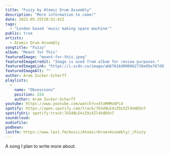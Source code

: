 ```yaml
---
title: "Fuzzy by Atomic Drum Assembly"
description: "More information to come!"
date: 2021-05-25T20:52:42Z
tags:
  - "London based 'music making space machine'"
public: true
artists:
  - Atomic Drum Assembly
songtitle: "Fuzzy"
album: "Meant for This"
featuredImage: "meant-for-this.jpeg"
featuredImageCredit: "Image is used from album for review purposes."
featuredImageLink: "https://i.scdn.co/image/ab67616d0000b2730e95e767d918910861bdd71b"
featuredImageAlt: ""
author: Aram Zucker-Scharff
playlists:
  -
    name: "Obsessions"
    position: 224
    author: Aram Zucker-Scharff
youtube: https://www.youtube.com/watch?v=XtaMHMoOPi4
spotify: https://open.spotify.com/track/7GS4NLE4zZ9iXZl4VdDSn7
spotifyUri: spotify:track:7GS4NLE4zZ9iXZl4VdDSn7
soundcloud:
audiofile:
podbean:
lastfm: https://www.last.fm/music/Atomic+Drum+Assembly/_/Fuzzy
---
```


A song I plan to write more about.
		